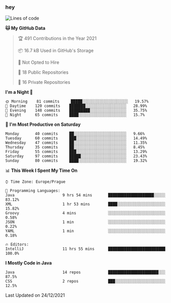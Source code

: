 ### hey

<!--START_SECTION:waka-->
![Lines of code](https://img.shields.io/badge/From%20Hello%20World%20I%27ve%20Written-100%20Thousand%20lines%20of%20code-blue)

**🐱 My GitHub Data** 

> 🏆 491 Contributions in the Year 2021
 > 
> 📦 16.7 kB Used in GitHub's Storage 
 > 
> 🚫 Not Opted to Hire
 > 
> 📜 18 Public Repositories 
 > 
> 🔑 16 Private Repositories  
 > 
**I'm a Night 🦉** 

```text
🌞 Morning    81 commits     █████░░░░░░░░░░░░░░░░░░░░   19.57% 
🌆 Daytime    120 commits    ███████░░░░░░░░░░░░░░░░░░   28.99% 
🌃 Evening    148 commits    █████████░░░░░░░░░░░░░░░░   35.75% 
🌙 Night      65 commits     ████░░░░░░░░░░░░░░░░░░░░░   15.7%

```
📅 **I'm Most Productive on Saturday** 

```text
Monday       40 commits     ██░░░░░░░░░░░░░░░░░░░░░░░   9.66% 
Tuesday      60 commits     ███░░░░░░░░░░░░░░░░░░░░░░   14.49% 
Wednesday    47 commits     ██░░░░░░░░░░░░░░░░░░░░░░░   11.35% 
Thursday     35 commits     ██░░░░░░░░░░░░░░░░░░░░░░░   8.45% 
Friday       55 commits     ███░░░░░░░░░░░░░░░░░░░░░░   13.29% 
Saturday     97 commits     █████░░░░░░░░░░░░░░░░░░░░   23.43% 
Sunday       80 commits     ████░░░░░░░░░░░░░░░░░░░░░   19.32%

```


📊 **This Week I Spent My Time On** 

```text
⌚︎ Time Zone: Europe/Prague

💬 Programming Languages: 
Java                     9 hrs 54 mins       ████████████████████░░░░░   83.12% 
XML                      1 hr 53 mins        ████░░░░░░░░░░░░░░░░░░░░░   15.82% 
Groovy                   4 mins              ░░░░░░░░░░░░░░░░░░░░░░░░░   0.58% 
JSON                     1 min               ░░░░░░░░░░░░░░░░░░░░░░░░░   0.22% 
YAML                     1 min               ░░░░░░░░░░░░░░░░░░░░░░░░░   0.18%

🔥 Editors: 
IntelliJ                 11 hrs 55 mins      █████████████████████████   100.0%

```

**I Mostly Code in Java** 

```text
Java                     14 repos            ██████████████████████░░░   87.5% 
CSS                      2 repos             ███░░░░░░░░░░░░░░░░░░░░░░   12.5%

```



 Last Updated on 24/12/2021
<!--END_SECTION:waka-->
